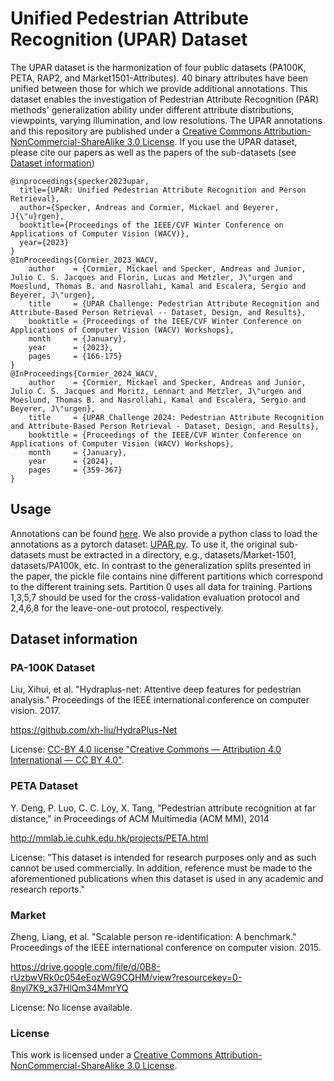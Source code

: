 # Unified Pedestrian Attribute Recognition (UPAR) Dataset

The UPAR dataset is the harmonization of four public datasets (PA100K, PETA, RAP2, and Market1501-Attributes).
40 binary attributes have been unified between those for which we provide additional annotations.
This dataset enables the investigation of Pedestrian Attribute Recognition (PAR) methods' generalization ability under different attribute distributions, viewpoints, varying illumination, and low resolutions.
The UPAR annotations and this repository are published under a <a rel="license" href="http://creativecommons.org/licenses/by-nc-sa/3.0/de/">Creative Commons Attribution-NonCommercial-ShareAlike 3.0 License</a>.
If you use the UPAR dataset, please cite our papers as well as the papers of the sub-datasets (see [Dataset information](#Datasetinformation))
```
@inproceedings{specker2023upar,
  title={UPAR: Unified Pedestrian Attribute Recognition and Person Retrieval},
  author={Specker, Andreas and Cormier, Mickael and Beyerer, J{\"u}rgen},
  booktitle={Proceedings of the IEEE/CVF Winter Conference on Applications of Computer Vision (WACV)},
  year={2023}
}
@InProceedings{Cormier_2023_WACV,
    author    = {Cormier, Mickael and Specker, Andreas and Junior, Julio C. S. Jacques and Florin, Lucas and Metzler, J\"urgen and Moeslund, Thomas B. and Nasrollahi, Kamal and Escalera, Sergio and Beyerer, J\"urgen},
    title     = {UPAR Challenge: Pedestrian Attribute Recognition and Attribute-Based Person Retrieval -- Dataset, Design, and Results},
    booktitle = {Proceedings of the IEEE/CVF Winter Conference on Applications of Computer Vision (WACV) Workshops},
    month     = {January},
    year      = {2023},
    pages     = {166-175}
}
@InProceedings{Cormier_2024_WACV,
    author    = {Cormier, Mickael and Specker, Andreas and Junior, Julio C. S. Jacques and Moritz, Lennart and Metzler, J\"urgen and Moeslund, Thomas B. and Nasrollahi, Kamal and Escalera, Sergio and Beyerer, J\"urgen},
    title     = {UPAR Challenge 2024: Pedestrian Attribute Recognition and Attribute-Based Person Retrieval - Dataset, Design, and Results},
    booktitle = {Proceedings of the IEEE/CVF Winter Conference on Applications of Computer Vision (WACV) Workshops},
    month     = {January},
    year      = {2024},
    pages     = {359-367}
}
```

## Usage
Annotations can be found [here](./UPAR/dataset_all.pkl). 
We also provide a python class to load the annotations as a pytorch dataset: [UPAR.py](./UPAR/UPAR.py).
To use it, the original sub-datasets must be extracted in a directory, e.g., datasets/Market-1501, datasets/PA100k, etc.
In contrast to the generalization splits presented in the paper, the pickle file contains nine different partitions which correspond to the different training sets.
Partition 0 uses all data for training.
Partions 1,3,5,7 should be used for the cross-validation evaluation protocol and 2,4,6,8 for the leave-one-out protocol, respectively.

## Dataset information
### PA-100K Dataset
Liu, Xihui, et al. "Hydraplus-net: Attentive deep features for pedestrian analysis." Proceedings of the IEEE international conference on computer vision. 2017.

https://github.com/xh-liu/HydraPlus-Net

License: [CC-BY 4.0 license "Creative Commons — Attribution 4.0 International — CC BY 4.0"](https://creativecommons.org/licenses/by/4.0/).

### PETA Dataset
Y. Deng, P. Luo, C. C. Loy, X. Tang, "Pedestrian attribute recognition at far distance," in Proceedings of ACM Multimedia (ACM MM), 2014

http://mmlab.ie.cuhk.edu.hk/projects/PETA.html

License: "This dataset is intended for research purposes only and as such cannot be used commercially. In addition, reference must be made to the aforementioned publications when this dataset is used in any academic and research reports."

### Market
Zheng, Liang, et al. "Scalable person re-identification: A benchmark." Proceedings of the IEEE international conference on computer vision. 2015.

https://drive.google.com/file/d/0B8-rUzbwVRk0c054eEozWG9COHM/view?resourcekey=0-8nyl7K9_x37HlQm34MmrYQ

License: No license available.


### License
This work is licensed under a <a rel="license" href="http://creativecommons.org/licenses/by-nc-sa/3.0/de/">Creative Commons Attribution-NonCommercial-ShareAlike 3.0 License</a>.

